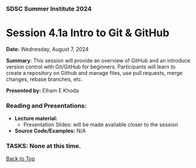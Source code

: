 ### SDSC Summer Institute 2024
# Session 4.1a Intro to Git & GitHub

**Date:** Wednesday, August 7, 2024

**Summary**: This session will provide an overview of GitHub and an introduce version control with Git/GitHub for beginners. Participants will learn to create a repository on Github and manage files, use pull requests, merge changes, rebase branches, etc.

**Presented by:** Elham E Khoda

### Reading and Presentations:
* **Lecture material:**
   * Presentation Slides: will be made available closer to the session
* **Source Code/Examples:** N/A

### TASKS: None at this time.

[Back to Top](#top)
